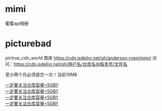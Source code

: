 # mimi
蜜蜜api相册
# picturebad
pictrue_cdn_world
图床 https://cdn.jsdelivr.net/gh/anderson-ryen/mimi/ 访问：https://cdn.jsdelivr.net/gh/用户名/仓库名@版本号/文件名

至少两个月必须提交一次！当前10MB

[一定要关注仓库容量<5GB!!](https://github.com/settings/repositories)
<br>
[一定要关注仓库容量<5GB!!](https://github.com/settings/repositories)
<br>
[一定要关注仓库容量<5GB!!](https://github.com/settings/repositories)
<br>
[一定要关注仓库容量<5GB!!](https://github.com/settings/repositories)
<br>

